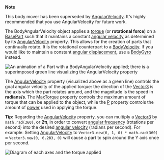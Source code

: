 **Note**  

This body mover has been superseded by [AngularVelocity](AngularVelocity). It's highly recommended that you use AngularVelocity for future work.

The BodyAngularVelocity object applies a [torque](https://en.wikipedia.org/wiki/Torque) (or **rotational force**) on a [BasePart](https://developer.roblox.com/en-us/api-reference/class/BasePart) such that it maintains a constant [angular velocity](https://en.wikipedia.org/wiki/Angular_velocity) as determined by its [AngularVelocity](https://developer.roblox.com/en-us/api-reference/property/BodyAngularVelocity/AngularVelocity) property. This allows for the creation of parts that continually rotate. It is the rotational counterpart to a [BodyVelocity](https://developer.roblox.com/en-us/api-reference/class/BodyVelocity). If you would like to maintain a constant [angular displacement](https://en.wikipedia.org/wiki/Angular_displacement), use a [BodyGyro](https://developer.roblox.com/en-us/api-reference/class/BodyGyro) instead.

![An animation of a Part with a BodyAngularVelocity applied; there is a superimposed green line visualizing the AngularVelocity property](https://developer.roblox.com/assets/bltdf76c0bd99d8cb56/BodyAngularVelocity.gif)

The [AngularVelocity](https://developer.roblox.com/en-us/api-reference/property/BodyAngularVelocity/AngularVelocity) property (visualized above as a green line) controls the goal angular velocity of the applied torque: the direction of the [Vector3](https://developer.roblox.com/en-us/api-reference/datatype/Vector3) is the axis which the part rotates around, and the magnitude is the speed in **radians/s**. The [MaxTorque](https://developer.roblox.com/en-us/api-reference/property/BodyAngularVelocity/MaxTorque) property controls the maximum amount of torque that can be applied to the object, while the [P](https://developer.roblox.com/en-us/api-reference/property/BodyAngularVelocity/P) property controls the amount of [power](https://en.wikipedia.org/wiki/Power_(physics)) used in applying the torque.

**Tip:** Regarding the [AngularVelocity](https://developer.roblox.com/en-us/api-reference/property/BodyAngularVelocity/AngularVelocity) property, you can multiply a [Vector3](https://developer.roblox.com/en-us/api-reference/datatype/Vector3) by `math.rad(360)`, or **2π**, in order to convert [angular frequency](https://en.wikipedia.org/wiki/Angular_frequency) (rotations per second) into the desired [angular velocity](https://en.wikipedia.org/wiki/Angular_velocity) (radians per second). For example: Setting [AngularVelocity](https://developer.roblox.com/en-us/api-reference/property/BodyAngularVelocity/AngularVelocity) to `Vector3.new(0, 1, 0) * math.rad(360)` ≈ `Vector3.new(0, 6.283, 0)` will cause a part to spin around the Y axis once per second.

![Diagram of each axes and the torque applied](https://developer.roblox.com/assets/blte442fb3378208643/AngularvelocitydiagramV2.png)